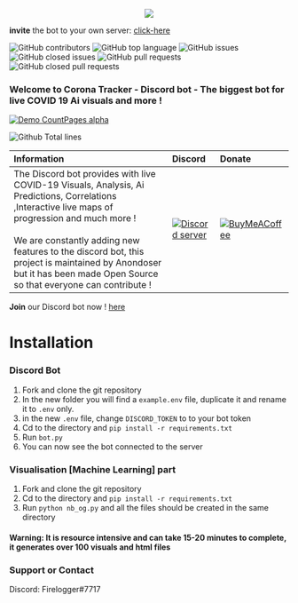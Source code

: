 <p align="center">
  <img src="https://cdn.discordapp.com/attachments/557955034416152626/732587213296107520/20200714_184925_0000__01.png">
</p>

**invite** the bot to your own server: [click-here](https://discord.com/api/oauth2/authorize?client_id=731855425145798668&permissions=121856&scope=bot)

![GitHub contributors](https://img.shields.io/github/contributors-anon/himanshu2406/Corona-Tracker-Bot?style=for-the-badge)
![GitHub top language](https://img.shields.io/github/languages/top/himanshu2406/Corona-Tracker-Bot?style=for-the-badge)
![GitHub issues](https://img.shields.io/github/issues/himanshu2406/Corona-Tracker-Bot?style=for-the-badge)
![GitHub closed issues](https://img.shields.io/github/issues-closed/himanshu2406/Corona-Tracker-Bot?style=for-the-badge)
![GitHub pull requests](https://img.shields.io/github/issues-pr/himanshu2406/Corona-Tracker-Bot?style=for-the-badge)
![GitHub closed pull requests](https://img.shields.io/github/issues-pr-closed/himanshu2406/Corona-Tracker-Bot?style=for-the-badge)

### Welcome to Corona Tracker - Discord bot - The biggest bot for live COVID 19 Ai visuals and more !

[![Demo CountPages alpha](https://i.imgur.com/js5soFN.gif)](https://www.youtube.com/watch?v=L6bBbsESLwc)

![Github Total lines](https://tokei.rs/b1/github/himanshu2406/Corona-Tracker-Bot)

| Information | Discord | Donate |
|:------------|:---------|:-------|
| The Discord bot provides with live COVID-19 Visuals, Analysis, Ai Predictions, Correlations ,Interactive live maps of progression and much more ! <br><br> We are constantly adding new features to the discord bot, this project is maintained by Anondoser but it has been made Open Source so that everyone can contribute ! | [![Discord server](https://external-content.duckduckgo.com/iu/?u=https%3A%2F%2Fimg.icons8.com%2Fcolor%2F2x%2Fdiscord-logo.png&f=1&nofb=1)](https://discord.gg/TY5QwaV) | [![BuyMeACoffee](https://www.buymeacoffee.com/assets/img/guidelines/logo-mark-1.svg)](https://www.buymeacoffee.com/anondoser/shop) |

**Join** our Discord bot now ! [here](https://discord.gg/TY5QwaV)

# Installation

### Discord Bot
1. Fork and clone the git repository
2. In the new folder you will find a `example.env` file, duplicate it and rename it to `.env` only.
3. in the new `.env` file, change `DISCORD_TOKEN` to to your bot token
4. Cd to the directory and `pip install -r requirements.txt`
5. Run `bot.py`  
6. You can now see the bot connected to the server

### Visualisation [Machine Learning] part
1. Fork and clone the git repository
2. Cd to the directory and `pip install -r requirements.txt`
3. Run `python nb_og.py` and all the files should be created in the same directory 
#### Warning: It is resource intensive and can take 15-20 minutes to complete, it generates over 100 visuals and html files

### Support or Contact

Discord: Firelogger#7717
